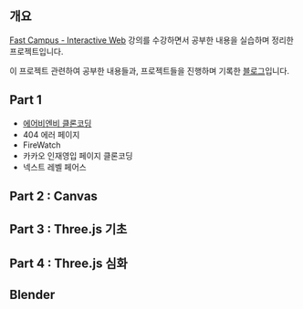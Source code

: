## 개요
[Fast Campus - Interactive Web](https://fastcampus.co.kr/dev_online_interactive) 강의를 수강하면서 공부한 내용을 실습하며 정리한 프로젝트입니다.


이 프로젝트 관련하여 공부한 내용들과, 프로젝트들을 진행하며 기록한 [블로그]()입니다. 


## Part 1 
- [에어비엔비 클론코딩](https://github.com/delaying/Interactive-web/tree/main/part1/airbnb)
- 404 에러 페이지
- FireWatch
- 카카오 인재영입 페이지 클론코딩
- 넥스트 레벨 페어스

## Part 2 : Canvas

## Part 3 : Three.js 기초

## Part 4 : Three.js 심화

## Blender
